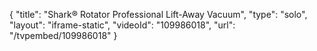 {
    "title": "Shark&reg; Rotator Professional Lift-Away Vacuum",
    "type": "solo",
    "layout": "iframe-static",
    "videoId": "109986018",
    "url": "\/tvpembed\/109986018"
}
